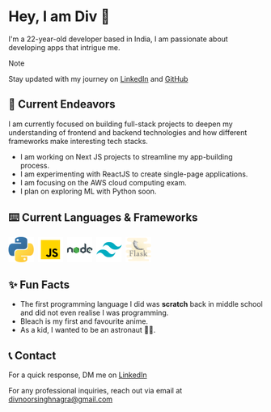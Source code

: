 # Hey, I am Div 👋

I'm a 22-year-old developer based in India, I am passionate about developing apps that intrigue me.

> [!NOTE]
> Stay updated with my journey on [LinkedIn](www.linkedin.com/in/divnoor-singh-nagra) and [GitHub](https://github.com/Divnoor-4602) 

## 🔭 Current Endeavors

I am currently focused on building full-stack projects to deepen my understanding of frontend and backend technologies and how different frameworks make interesting tech stacks.

- I am working on Next JS projects to streamline my app-building process.
- I am experimenting with ReactJS to create single-page applications.
- I am focusing on the AWS cloud computing exam.
- I plan on exploring ML with Python soon.

## ⌨️ Current Languages & Frameworks
<img src="python.svg" width="50" height="50">&nbsp;  <img src="js.svg" width="50" height="50">&nbsp;  <img src="node.svg" width="50" height="50">&nbsp;  <img src="tailwind.svg" width="50" height="50">&nbsp; <img src="flask.svg" width="50" height="50">

## ✨ Fun Facts

- The first programming language I did was **scratch** back in middle school and did not even realise I was programming.
- Bleach is my first and favourite anime.
- As a kid, I wanted to be an astronaut 🧑‍🚀.

## 📞 Contact

For a quick response, DM me on [LinkedIn](www.linkedin.com/in/divnoor-singh-nagra)

For any professional inquiries, reach out via email at divnoorsinghnagra@gmail.com
